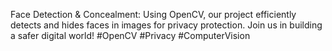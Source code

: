 Face Detection & Concealment: Using OpenCV, our project efficiently detects and hides faces in images for privacy protection. Join us in building a safer digital world! #OpenCV #Privacy #ComputerVision

